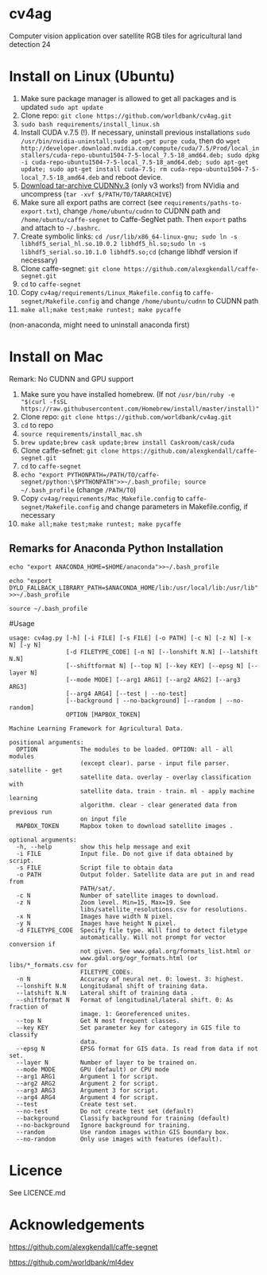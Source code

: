 # cv4ag
Computer vision application over satellite RGB tiles for agricultural land detection
24
# Install on Linux (Ubuntu)
1. Make sure package manager is allowed to get all packages and is updated ```sudo apt update```
2. Clone repo: ```git clone https://github.com/worldbank/cv4ag.git```
3. ```sudo bash requirements/install_linux.sh```
4. Install CUDA v.7.5 (!). If necessary, uninstall previous installations  ```sudo /usr/bin/nvidia-uninstall;sudo apt-get purge cuda```, then do ```wget http://developer.download.nvidia.com/compute/cuda/7.5/Prod/local_installers/cuda-repo-ubuntu1504-7-5-local_7.5-18_amd64.deb; sudo dpkg -i cuda-repo-ubuntu1504-7-5-local_7.5-18_amd64.deb; sudo apt-get update; sudo apt-get install cuda-7.5; rm cuda-repo-ubuntu1504-7-5-local_7.5-18_amd64.deb``` and reboot device.
5. [Download tar-archive CUDNNv.3](https://developer.nvidia.com/cudnn) (only v3 works!) from NVidia and uncompress (```tar -xvf $/PATH/TO/TARARCHIVE```)
6. Make sure all export paths are correct (see ```requirements/paths-to-export.txt```),  change ```/home/ubuntu/cudnn``` to CUDNN path and ```/home/ubuntu/caffe-segnet``` to Caffe-SegNet path. Then ```export``` paths and attach to ```~/.bashrc```.
7. Create symbolic links:  ```cd /usr/lib/x86_64-linux-gnu; sudo ln -s libhdf5_serial_hl.so.10.0.2 libhdf5_hl.so;sudo ln -s libhdf5_serial.so.10.1.0 libhdf5.so;cd``` (change libhdf version if necessary)
8. Clone caffe-segnet: ```git clone https://github.com/alexgkendall/caffe-segnet.git```
9. ```cd``` to ```caffe-segnet```
10. Copy ```cv4ag/requirements/Linux_Makefile.config``` to ```caffe-segnet/Makefile.config``` and change ```/home/ubuntu/cudnn``` to CUDNN path
11. ```make all;make test;make runtest; make pycaffe```

(non-anaconda, might need to uninstall anaconda first)

# Install on Mac
Remark: No CUDNN and GPU support

1. Make sure you have installed homebrew. (If not ```/usr/bin/ruby -e "$(curl -fsSL https://raw.githubusercontent.com/Homebrew/install/master/install)"```
2. Clone repo: ```git clone https://github.com/worldbank/cv4ag.git```
3. ```cd``` to repo
4. ```source requirements/install_mac.sh```
5. ```brew update;brew cask update;brew install Caskroom/cask/cuda```
6. Clone caffe-sefnet: ```git clone https://github.com/alexgkendall/caffe-segnet.git```
7. ```cd``` to ```caffe-segnet```
8. ```echo "export PYTHONPATH=/PATH/TO/caffe-segnet/python:\$PYTHONPATH">>~/.bash_profile; source ~/.bash_profile``` (change ```/PATH/TO```)
9. Copy ```cv4ag/requirements/Mac_Makefile.config``` to ```caffe-segnet/Makefile.config``` and change parameters in Makefile.config, if necessary
10. ```make all;make test;make runtest; make pycaffe```

## Remarks for Anaconda Python Installation

```echo "export ANACONDA_HOME=$HOME/anaconda">>~/.bash_profile```

```echo "export DYLD_FALLBACK_LIBRARY_PATH=$ANACONDA_HOME/lib:/usr/local/lib:/usr/lib">>~/.bash_profile```

```source ~/.bash_profile```

#Usage
```
usage: cv4ag.py [-h] [-i FILE] [-s FILE] [-o PATH] [-c N] [-z N] [-x N] [-y N]
                [-d FILETYPE_CODE] [-n N] [--lonshift N.N] [--latshift N.N]
                [--shiftformat N] [--top N] [--key KEY] [--epsg N] [--layer N]
                [--mode MODE] [--arg1 ARG1] [--arg2 ARG2] [--arg3 ARG3]
                [--arg4 ARG4] [--test | --no-test]
                [--background | --no-background] [--random | --no-random]
                OPTION [MAPBOX_TOKEN]

Machine Learning Framework for Agricultural Data.

positional arguments:
  OPTION            The modules to be loaded. OPTION: all - all modules
                    (except clear). parse - input file parser. satellite - get
                    satellite data. overlay - overlay classification with
                    satellite data. train - train. ml - apply machine learning
                    algorithm. clear - clear generated data from previous run
                    on input file
  MAPBOX_TOKEN      Mapbox token to download satellite images .

optional arguments:
  -h, --help        show this help message and exit
  -i FILE           Input file. Do not give if data obtained by script.
  -s FILE           Script file to obtain data
  -o PATH           Output folder. Satellite data are put in and read from
                    PATH/sat/.
  -c N              Number of satellite images to download.
  -z N              Zoom level. Min=15, Max=19. See
                    libs/satellite_resolutions.csv for resolutions.
  -x N              Images have width N pixel.
  -y N              Images have height N pixel.
  -d FILETYPE_CODE  Specify file type. Will find to detect filetype
                    automatically. Will not prompt for vector conversion if
                    not given. See www.gdal.org/formats_list.html or
                    www.gdal.org/ogr_formats.html (or libs/*_formats.csv for
                    FILETYPE_CODEs.
  -n N              Accuracy of neural net. 0: lowest. 3: highest.
  --lonshift N.N    Longitudanal shift of training data.
  --latshift N.N    Lateral shift of training data .
  --shiftformat N   Format of longitudinal/lateral shift. 0: As fraction of
                    image. 1: Georeferenced unites.
  --top N           Get N most frequent classes.
  --key KEY         Set parameter key for category in GIS file to classify
                    data.
  --epsg N          EPSG format for GIS data. Is read from data if not set.
  --layer N         Number of layer to be trained on.
  --mode MODE       GPU (default) or CPU mode
  --arg1 ARG1       Argument 1 for script.
  --arg2 ARG2       Argument 2 for script.
  --arg3 ARG3       Argument 3 for script.
  --arg4 ARG4       Argument 4 for script.
  --test            Create test set.
  --no-test         Do not create test set (default)
  --background      Classify background for training (default)
  --no-background   Ignore background for training.
  --random          Use random images within GIS boundary box.
  --no-random       Only use images with features (default).
```
# Licence
See LICENCE.md
# Acknowledgements
https://github.com/alexgkendall/caffe-segnet

https://github.com/worldbank/ml4dev

